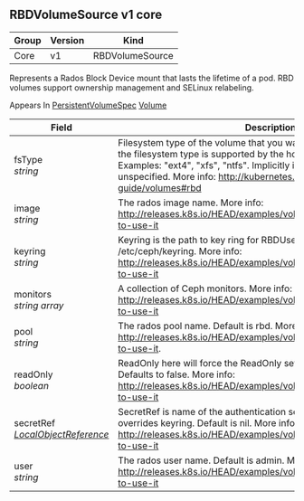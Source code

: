 ## RBDVolumeSource v1 core

Group        | Version     | Kind
------------ | ---------- | -----------
Core | v1 | RBDVolumeSource



Represents a Rados Block Device mount that lasts the lifetime of a pod. RBD volumes support ownership management and SELinux relabeling.

<aside class="notice">
Appears In  <a href="#persistentvolumespec-v1">PersistentVolumeSpec</a>  <a href="#volume-v1">Volume</a> </aside>

Field        | Description
------------ | -----------
fsType <br /> *string*  | Filesystem type of the volume that you want to mount. Tip: Ensure that the filesystem type is supported by the host operating system. Examples: "ext4", "xfs", "ntfs". Implicitly inferred to be "ext4" if unspecified. More info: http://kubernetes.io/docs/user-guide/volumes#rbd
image <br /> *string*  | The rados image name. More info: http://releases.k8s.io/HEAD/examples/volumes/rbd/README.md#how-to-use-it
keyring <br /> *string*  | Keyring is the path to key ring for RBDUser. Default is /etc/ceph/keyring. More info: http://releases.k8s.io/HEAD/examples/volumes/rbd/README.md#how-to-use-it
monitors <br /> *string array*  | A collection of Ceph monitors. More info: http://releases.k8s.io/HEAD/examples/volumes/rbd/README.md#how-to-use-it
pool <br /> *string*  | The rados pool name. Default is rbd. More info: http://releases.k8s.io/HEAD/examples/volumes/rbd/README.md#how-to-use-it.
readOnly <br /> *boolean*  | ReadOnly here will force the ReadOnly setting in VolumeMounts. Defaults to false. More info: http://releases.k8s.io/HEAD/examples/volumes/rbd/README.md#how-to-use-it
secretRef <br /> *[LocalObjectReference](#localobjectreference-v1)*  | SecretRef is name of the authentication secret for RBDUser. If provided overrides keyring. Default is nil. More info: http://releases.k8s.io/HEAD/examples/volumes/rbd/README.md#how-to-use-it
user <br /> *string*  | The rados user name. Default is admin. More info: http://releases.k8s.io/HEAD/examples/volumes/rbd/README.md#how-to-use-it

